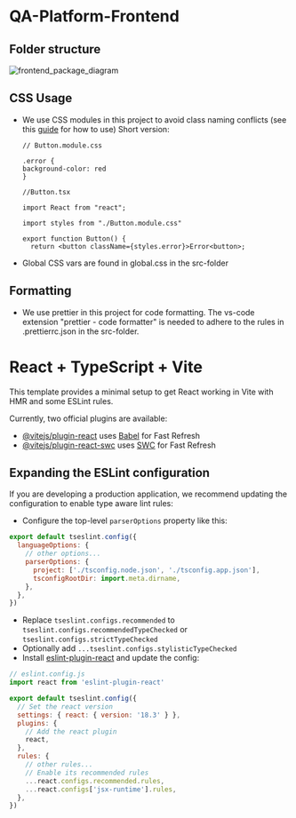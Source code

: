 # QA-Platform-Frontend

## Folder structure
![frontend_package_diagram](https://github.com/user-attachments/assets/1bb7a4b0-1c12-4b31-b647-7ae8c58029b6)

## CSS Usage
- We use CSS modules in this project to avoid class naming conflicts (see this [guide](https://medium.com/@ralph1786/using-css-modules-in-react-app-c2079eadbb87) for how to use)
  Short version:
  ```
  // Button.module.css
  
  .error {
  background-color: red
  }
  ```
  ```
  //Button.tsx
  
  import React from "react";

  import styles from "./Button.module.css"

  export function Button() {
    return <button className={styles.error}>Error<button>;
  ```
- Global CSS vars are found in global.css in the src-folder

## Formatting
- We use prettier in this project for code formatting. The vs-code extension "prettier - code formatter" is needed to adhere to the rules in .prettierrc.json in the src-folder.









# React + TypeScript + Vite

This template provides a minimal setup to get React working in Vite with HMR and some ESLint rules.

Currently, two official plugins are available:

- [@vitejs/plugin-react](https://github.com/vitejs/vite-plugin-react/blob/main/packages/plugin-react/README.md) uses [Babel](https://babeljs.io/) for Fast Refresh
- [@vitejs/plugin-react-swc](https://github.com/vitejs/vite-plugin-react-swc) uses [SWC](https://swc.rs/) for Fast Refresh

## Expanding the ESLint configuration

If you are developing a production application, we recommend updating the configuration to enable type aware lint rules:

- Configure the top-level `parserOptions` property like this:

```js
export default tseslint.config({
  languageOptions: {
    // other options...
    parserOptions: {
      project: ['./tsconfig.node.json', './tsconfig.app.json'],
      tsconfigRootDir: import.meta.dirname,
    },
  },
})
```

- Replace `tseslint.configs.recommended` to `tseslint.configs.recommendedTypeChecked` or `tseslint.configs.strictTypeChecked`
- Optionally add `...tseslint.configs.stylisticTypeChecked`
- Install [eslint-plugin-react](https://github.com/jsx-eslint/eslint-plugin-react) and update the config:

```js
// eslint.config.js
import react from 'eslint-plugin-react'

export default tseslint.config({
  // Set the react version
  settings: { react: { version: '18.3' } },
  plugins: {
    // Add the react plugin
    react,
  },
  rules: {
    // other rules...
    // Enable its recommended rules
    ...react.configs.recommended.rules,
    ...react.configs['jsx-runtime'].rules,
  },
})
```

